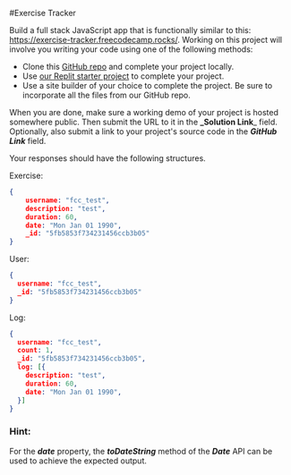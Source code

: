 #Exercise Tracker

Build a full stack JavaScript app that is functionally similar to this: https://exercise-tracker.freecodecamp.rocks/. Working on this project will involve you writing your code using one of the following methods:

- Clone this [GitHub repo](https://github.com/freeCodeCamp/boilerplate-project-exercisetracker/) and complete your project locally.
- Use [our Replit starter project](https://replit.com/github/freeCodeCamp/boilerplate-project-exercisetracker) to complete your project.
- Use a site builder of your choice to complete the project. Be sure to incorporate all the files from our GitHub repo.

When you are done, make sure a working demo of your project is hosted somewhere public. Then submit the URL to it in the **_Solution Link**_ field. Optionally, also submit a link to your project's source code in the **_GitHub Link_** field.

Your responses should have the following structures.

Exercise:

```json lines
{
    username: "fcc_test",
    description: "test",
    duration: 60,
    date: "Mon Jan 01 1990",
    _id: "5fb5853f734231456ccb3b05"
}
```

User:
```json lines
{
  username: "fcc_test",
  _id: "5fb5853f734231456ccb3b05"
}
```

Log:
```json lines
{
  username: "fcc_test",
  count: 1,
  _id: "5fb5853f734231456ccb3b05",
  log: [{
    description: "test",
    duration: 60,
    date: "Mon Jan 01 1990",
  }]
}
```

### Hint: 
For the _**date**_ property, the **_toDateString_** method of the **_Date_** API can be used to achieve the expected output.